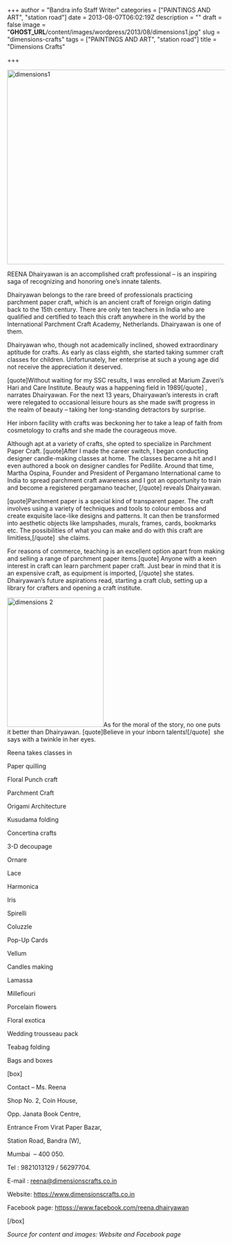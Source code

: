 +++
author = "Bandra info Staff Writer"
categories = ["PAINTINGS AND ART", "station road"]
date = 2013-08-07T06:02:19Z
description = ""
draft = false
image = "__GHOST_URL__/content/images/wordpress/2013/08/dimensions1.jpg"
slug = "dimensions-crafts"
tags = ["PAINTINGS AND ART", "station road"]
title = "Dimensions Crafts"

+++


<p><a href="https://i0.wp.com/bandra.info/wp-content/uploads/2013/08/dimensions1.jpg?ssl=1"><img loading="lazy" class="size-full wp-image-3753 aligncenter" alt="dimensions1" src="https://i0.wp.com/bandra.info/wp-content/uploads/2013/08/dimensions1.jpg?resize=601%2C451&#038;ssl=1" width="601" height="451" srcset="https://i0.wp.com/bandra.info/wp-content/uploads/2013/08/dimensions1.jpg?w=601&amp;ssl=1 601w, https://i0.wp.com/bandra.info/wp-content/uploads/2013/08/dimensions1.jpg?resize=300%2C225&amp;ssl=1 300w" sizes="(max-width: 601px) 100vw, 601px" data-recalc-dims="1" /></a></p>
<p>REENA Dhairyawan is an accomplished craft professional – is an inspiring saga of recognizing and honoring one’s innate talents.</p>
<p>Dhairyawan belongs to the rare breed of professionals practicing parchment paper craft, which is an ancient craft of foreign origin dating back to the 15th century. There are only ten teachers in India who are qualified and certified to teach this craft anywhere in the world by the International Parchment Craft Academy, Netherlands. Dhairyawan is one of them.</p>
<p>Dhairyawan who, though not academically inclined, showed extraordinary aptitude for crafts. As early as class eighth, she started taking summer craft classes for children. Unfortunately, her enterprise at such a young age did not receive the appreciation it deserved.</p>
<p>[quote]Without waiting for my SSC results, I was enrolled at Marium Zaveri’s Hari and Care Institute. Beauty was a happening field in 1989[/quote] , narrates Dhairyawan. For the next 13 years, Dhairyawan’s interests in craft were relegated to occasional leisure hours as she made swift progress in the realm of beauty – taking her long-standing detractors by surprise.</p>
<p>Her inborn facility with crafts was beckoning her to take a leap of faith from cosmetology to crafts and she made the courageous move.</p>
<p>Although apt at a variety of crafts, she opted to specialize in Parchment Paper Craft. [quote]After I made the career switch, I began conducting designer candle-making classes at home. The classes became a hit and I even authored a book on designer candles for Pedilite. Around that time, Martha Ospina, Founder and President of Pergamano International came to India to spread parchment craft awareness and I got an opportunity to train and become a registered pergamano teacher, [/quote] reveals Dhairyawan.</p>
<p>[quote]Parchment paper is a special kind of transparent paper. The craft involves using a variety of techniques and tools to colour emboss and create exquisite lace-like designs and patterns. It can then be transformed into aesthetic objects like lampshades, murals, frames, cards, bookmarks etc. The possibilities of what you can make and do with this craft are limitless,[/quote]  she claims.</p>
<p>For reasons of commerce, teaching is an excellent option apart from making and selling a range of parchment paper items.[quote] Anyone with a keen interest in craft can learn parchment paper craft. Just bear in mind that it is an expensive craft, as equipment is imported, [/quote] she states. Dhairyawan’s future aspirations read, starting a craft club, setting up a library for crafters and opening a craft institute.</p>
<p><a href="https://i2.wp.com/bandra.info/wp-content/uploads/2013/08/dimensions-2.jpg?ssl=1"><img loading="lazy" class="size-medium wp-image-3752 alignright" alt="dimensions 2" src="https://i2.wp.com/bandra.info/wp-content/uploads/2013/08/dimensions-2.jpg?resize=223%2C300&#038;ssl=1" width="223" height="300" srcset="https://i2.wp.com/bandra.info/wp-content/uploads/2013/08/dimensions-2.jpg?resize=223%2C300&amp;ssl=1 223w, https://i2.wp.com/bandra.info/wp-content/uploads/2013/08/dimensions-2.jpg?w=602&amp;ssl=1 602w" sizes="(max-width: 223px) 100vw, 223px" data-recalc-dims="1" /></a>As for the moral of the story, no one puts it better than Dhairyawan. [quote]Believe in your inborn talents![/quote]  she says with a twinkle in her eyes.</p>
<p>Reena takes classes in</p>
<p>Paper quilling</p>
<p>Floral Punch craft</p>
<p>Parchment Craft</p>
<p>Origami Architecture</p>
<p>Kusudama folding</p>
<p>Concertina crafts</p>
<p>3-D decoupage</p>
<p>Ornare</p>
<p>Lace</p>
<p>Harmonica</p>
<p>Iris</p>
<p>Spirelli</p>
<p>Coluzzle</p>
<p>Pop-Up Cards</p>
<p>Vellum</p>
<p>Candles making</p>
<p>Lamassa</p>
<p>Millefiouri</p>
<p>Porcelain flowers</p>
<p>Floral exotica</p>
<p>Wedding trousseau pack</p>
<p>Teabag folding</p>
<p>Bags and boxes</p>
<p>[box]</p>
<p>Contact &#8211; Ms. Reena</p>
<p>Shop No. 2, Coin House,</p>
<p>Opp. Janata Book Centre,</p>
<p>Entrance From Virat Paper Bazar,</p>
<p>Station Road, Bandra (W),</p>
<p>Mumbai  &#8211; 400 050.</p>
<p>Tel : 9821013129 / 56297704.</p>
<p>E-mail : <a href="mailto:reena@dimensionscrafts.co.in">reena@dimensionscrafts.co.in</a></p>
<p>Website: <a href="https://www.dimensionscrafts.co.in">https://www.dimensionscrafts.co.in</a></p>
<p>Facebook page: <a href="httpss://www.facebook.com/reena.dhairyawan">httpss://www.facebook.com/reena.dhairyawan</a></p>
<p>[/box]</p>
<p><em>Source for content and images: Website and Facebook page</em></p>
<p>&nbsp;</p>
<p>&nbsp;</p>
<p>&nbsp;</p>
<p>&nbsp;</p>



